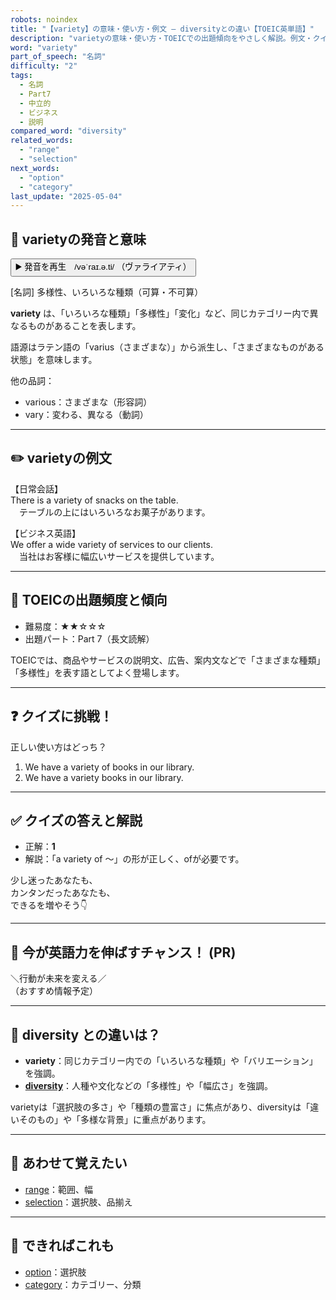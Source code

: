 ```yaml
---
robots: noindex
title: "【variety】の意味・使い方・例文 ― diversityとの違い【TOEIC英単語】"
description: "varietyの意味・使い方・TOEICでの出題傾向をやさしく解説。例文・クイズ付きでdiversityとの違いもわかりやすく学べます。"
word: "variety"
part_of_speech: "名詞"
difficulty: "2"
tags:
  - 名詞
  - Part7
  - 中立的
  - ビジネス
  - 説明
compared_word: "diversity"
related_words:
  - "range"
  - "selection"
next_words:
  - "option"
  - "category"
last_update: "2025-05-04"
---
```


## 🔰 varietyの発音と意味

<button class="play-audio" onclick="playTTS('variety')">
  <span class="play-audio-main">
    ▶️ 発音を再生　/vəˈraɪ.ə.ti/
  </span>
  <span class="play-audio-sub">
    （ヴァライアティ）
  </span>
</button>

[名詞] 多様性、いろいろな種類（可算・不可算）

**variety** は、「いろいろな種類」「多様性」「変化」など、同じカテゴリー内で異なるものがあることを表します。

語源はラテン語の「varius（さまざまな）」から派生し、「さまざまなものがある状態」を意味します。

他の品詞：  
- various：さまざまな（形容詞）
- vary：変わる、異なる（動詞）

---

## ✏️ varietyの例文

【日常会話】  
There is a variety of snacks on the table.  
　テーブルの上にはいろいろなお菓子があります。

【ビジネス英語】  
We offer a wide variety of services to our clients.  
　当社はお客様に幅広いサービスを提供しています。

---

## 🎯 TOEICの出題頻度と傾向

- 難易度：★★☆☆☆
- 出題パート：Part 7（長文読解）

TOEICでは、商品やサービスの説明文、広告、案内文などで「さまざまな種類」「多様性」を表す語としてよく登場します。

---

## ❓ クイズに挑戦！

正しい使い方はどっち？

1. We have a variety of books in our library.  
2. We have a variety books in our library.

---

## ✅ クイズの答えと解説

- 正解：**1**
- 解説：「a variety of ～」の形が正しく、ofが必要です。

少し迷ったあなたも、  
カンタンだったあなたも、  
できるを増やそう👇️

---

## 🚀 今が英語力を伸ばすチャンス！ (PR)

<div class="info-center">
＼行動が未来を変える／<br>  
（おすすめ情報予定）
</div>

---

## 🤔  diversity との違いは？

- **variety**：同じカテゴリー内での「いろいろな種類」や「バリエーション」を強調。
- **[diversity](/diversity)**：人種や文化などの「多様性」や「幅広さ」を強調。

varietyは「選択肢の多さ」や「種類の豊富さ」に焦点があり、diversityは「違いそのもの」や「多様な背景」に重点があります。

---

## 🧩 あわせて覚えたい

- [range](/range)：範囲、幅
- [selection](/selection)：選択肢、品揃え

---

## 📖 できればこれも

- [option](/option)：選択肢
- [category](/category)：カテゴリー、分類

<!-- cvid: aid24_bid14 -->
